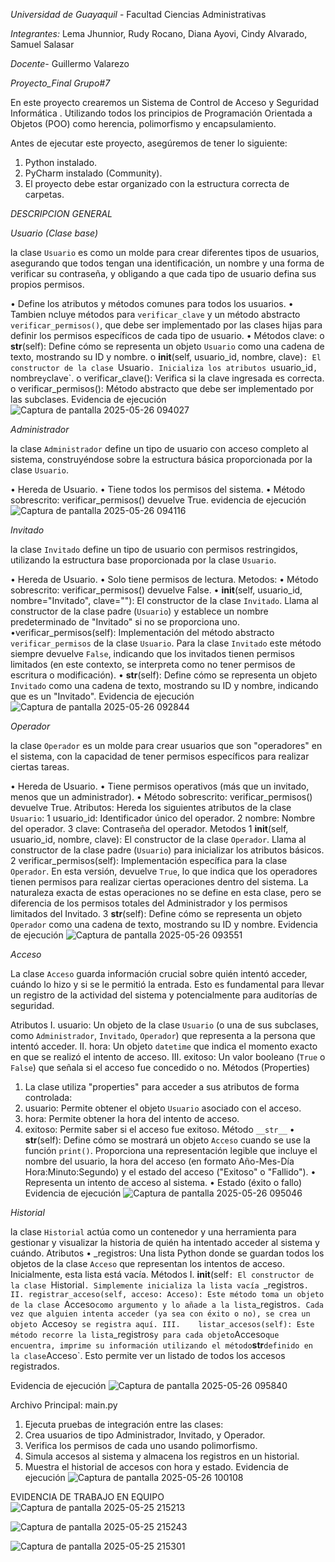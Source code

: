 *Universidad de Guayaquil* - Facultad Ciencias Administrativas 

*Integrantes:* Lema Jhunnior, Rudy Rocano, Diana Ayovi, Cindy Alvarado, Samuel Salasar 

*Docente*- Guillermo Valarezo 

*Proyecto_Final Grupo#7*

En este proyecto crearemos un Sistema de Control de Acceso y Seguridad Informática . 
Utilizando todos los principios de Programación Orientada a Objetos (POO) como herencia, polimorfismo 
y encapsulamiento.

Antes de ejecutar este proyecto, asegúremos de tener lo siguiente:

1.	Python instalado.
2.	PyCharm instalado (Community).
3.	El proyecto debe estar organizado con la estructura correcta de carpetas.

*DESCRIPCION GENERAL*

*Usuario (Clase base)*

la clase `Usuario` es como un molde para crear diferentes tipos de usuarios, asegurando que todos tengan una identificación, un nombre y
una forma de verificar su contraseña, y obligando a que cada tipo de usuario defina sus propios permisos.

•	Define los atributos y métodos comunes para todos los usuarios.
• Tambien ncluye métodos para `verificar_clave` y un método abstracto `verificar_permisos()`, 
que debe ser implementado por las clases hijas para definir los permisos específicos de cada tipo de usuario.
•	Métodos clave:
o __str__(self): Define cómo se representa un objeto `Usuario` como una cadena de texto, mostrando su ID y nombre.
o __init__(self, usuario_id, nombre, clave)`: El constructor de la clase `Usuario`. Inicializa los atributos `usuario_id`, `nombre` y `clave`.
o	verificar_clave(): Verifica si la clave ingresada es correcta.
o	verificar_permisos(): Método abstracto que debe ser implementado por las subclases.
Evidencia de ejecución
 ![Captura de pantalla 2025-05-26 094027](https://github.com/user-attachments/assets/d46fdfbe-2ca2-42a5-b3ef-4a6364e6a372)



*Administrador*

la clase `Administrador` define un tipo de usuario con acceso completo al sistema, construyéndose 
sobre la estructura básica proporcionada por la clase `Usuario`.

•	Hereda de Usuario.
•	Tiene todos los permisos del sistema.
•	Método sobrescrito: verificar_permisos() devuelve True.
evidencia de ejecución
 ![Captura de pantalla 2025-05-26 094116](https://github.com/user-attachments/assets/1f13ac7e-376b-4f45-abb5-987c8e1f3b65)



*Invitado*

la clase `Invitado` define un tipo de usuario con permisos restringidos, utilizando la estructura base proporcionada por la clase `Usuario`.

•	Hereda de Usuario.
•	Solo tiene permisos de lectura.
   Metodos:
•	Método sobrescrito: verificar_permisos() devuelve False.
• __init__(self, usuario_id, nombre="Invitado", clave=""): El constructor de la clase `Invitado`. 
Llama al constructor de la clase padre (`Usuario`) y establece un nombre predeterminado de "Invitado" si no se proporciona uno.
•verificar_permisos(self): Implementación del método abstracto `verificar_permisos` de la clase `Usuario`. Para la clase `Invitado`
este método siempre devuelve `False`, indicando que los invitados tienen permisos limitados (en este contexto, se interpreta como no tener
permisos de escritura o modificación).
• __str__(self): Define cómo se representa un objeto `Invitado` como una cadena de texto, mostrando su ID y nombre, indicando que es un "Invitado".
   Evidencia de ejecución
 ![Captura de pantalla 2025-05-26 092844](https://github.com/user-attachments/assets/3a55cdd8-0bb2-4eae-873e-524b3a405fd1)



*Operador*

la clase `Operador` es un molde para crear usuarios que son "operadores" en el sistema, con la capacidad de tener permisos específicos
para realizar ciertas tareas.

•	Hereda de Usuario.
•	Tiene permisos operativos (más que un invitado, menos que un administrador).
•	Método sobrescrito: verificar_permisos() devuelve True.
  Atributos: Hereda los siguientes atributos de la clase `Usuario`:
1	usuario_id: Identificador único del operador.
2	nombre: Nombre del operador.
3	clave: Contraseña del operador.
  Metodos
1	__init__(self, usuario_id, nombre, clave): El constructor de la clase `Operador`. Llama al constructor de la clase padre (`Usuario`) 
para inicializar los atributos básicos.
2	verificar_permisos(self): Implementación específica para la clase `Operador`. En esta versión, devuelve `True`, lo que indica que
los operadores tienen permisos para realizar ciertas operaciones dentro del sistema. La naturaleza exacta de estas operaciones 
no se define en esta clase, pero se diferencia de los permisos totales del Administrador y los permisos limitados del Invitado.
3	__str__(self): Define cómo se representa un objeto `Operador` como una cadena de texto, mostrando su ID y nombre.
Evidencia de ejecución
![Captura de pantalla 2025-05-26 093551](https://github.com/user-attachments/assets/c7624f3c-e98b-43c4-81c6-42d81ff1c402)



*Acceso*

La clase `Acceso` guarda información crucial sobre quién intentó acceder, cuándo lo hizo y si se le permitió la entrada.
Esto es fundamental para llevar un registro de la actividad del sistema y potencialmente para auditorías de seguridad.

  Atributos
I.	usuario: Un objeto de la clase `Usuario` (o una de sus subclases, como `Administrador`, `Invitado`, `Operador`) 
que representa a la persona que intentó acceder.
II.	hora: Un objeto `datetime` que indica el momento exacto en que se realizó el intento de acceso.
III.	exitoso: Un valor booleano (`True` o `False`) que señala si el acceso fue concedido o no.
  Métodos (Properties)
1.	La clase utiliza "properties" para acceder a sus atributos de forma controlada:
2.	usuario: Permite obtener el objeto `Usuario` asociado con el acceso.
3.	hora: Permite obtener la hora del intento de acceso.
4.	exitoso: Permite saber si el acceso fue exitoso.
  Método `__str__`
•	 __str__(self): Define cómo se mostrará un objeto `Acceso` cuando se use la función `print()`.
Proporciona una representación legible que incluye el nombre del usuario, la hora del acceso (en formato Año-Mes-Día Hora:Minuto:Segundo) y el estado del acceso ("Exitoso" o "Fallido").
•	Representa un intento de acceso al sistema.
•	Estado (éxito o fallo)
 Evidencia de ejecución
![Captura de pantalla 2025-05-26 095046](https://github.com/user-attachments/assets/e96e90ea-df5d-4f19-bbfd-8e0fdaab5f31)



 *Historial*

la clase `Historial` actúa como un contenedor y una herramienta para gestionar y visualizar la historia de quién ha intentado acceder 
al sistema y cuándo.
  Atributos
• _registros: Una lista Python donde se guardan todos los objetos de la clase `Acceso` que representan los intentos de acceso. 
Inicialmente, esta lista está vacía.
    Métodos
I.	__init__(self`: El constructor de la clase `Historial`. Simplemente inicializa la lista vacía `_registros`.
II.	registrar_acceso(self, acceso: Acceso): Este método toma un objeto de la clase `Acceso` como argumento y lo añade a la lista
`_registros`. Cada vez que alguien intenta acceder (ya sea con éxito o no), se crea un objeto `Acceso` y se registra aquí.
III.	listar_accesos(self): Este método recorre la lista `_registros` y para cada objeto `Acceso` que encuentra,
imprime su información utilizando el método `__str__` definido en la clase `Acceso`. Esto permite ver un listado de todos los accesos registrados.

Evidencia de  ejecución
![Captura de pantalla 2025-05-26 095840](https://github.com/user-attachments/assets/3d86ce92-76ee-4726-9099-c156bad5211c)



Archivo Principal: main.py
1.	Ejecuta pruebas de integración entre las clases:
2.	Crea usuarios de tipo Administrador, Invitado, y Operador.
3.	Verifica los permisos de cada uno usando polimorfismo.
4.	Simula accesos al sistema y almacena los registros en un historial.
5.	Muestra el historial de accesos con hora y estado.
Evidencia de ejecución
![Captura de pantalla 2025-05-26 100108](https://github.com/user-attachments/assets/066f5f5c-8a48-4659-893a-3962a05d95ee)


EVIDENCIA DE TRABAJO EN EQUIPO 
![Captura de pantalla 2025-05-25 215213](https://github.com/user-attachments/assets/47d80871-87cb-47ce-871a-e2045e945ad9)

![Captura de pantalla 2025-05-25 215243](https://github.com/user-attachments/assets/3a0c1ee9-e2e6-4486-ac5f-0393edd6a4d4)

![Captura de pantalla 2025-05-25 215301](https://github.com/user-attachments/assets/71b4aeec-a392-49c4-b99c-b1e6bc3d6df5)
















 















 





